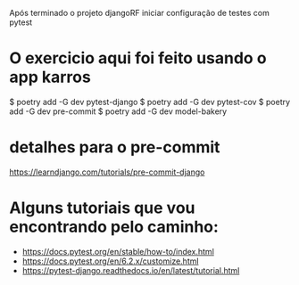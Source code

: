 
Após terminado o projeto djangoRF iniciar configuração de testes com pytest

# O exercicio aqui foi feito usando o app karros
$ poetry add -G dev pytest-django
$ poetry add -G dev pytest-cov
$ poetry add -G dev pre-commit
$ poetry add -G dev model-bakery


# detalhes para o pre-commit
https://learndjango.com/tutorials/pre-commit-django



# Alguns tutoriais que vou encontrando pelo caminho:
* https://docs.pytest.org/en/stable/how-to/index.html
* https://docs.pytest.org/en/6.2.x/customize.html
* https://pytest-django.readthedocs.io/en/latest/tutorial.html
